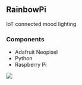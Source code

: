 ## RainbowPi
IoT connected mood lighting

### Components
* Adafruit Neopixel
* Python
* Raspberry Pi

![](http://i.imgur.com/BBrbvqJ.png)
